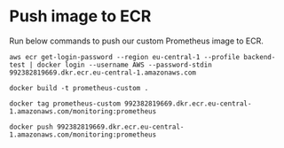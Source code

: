 # Push image to ECR
Run below commands to push our custom Prometheus image to ECR.
```
aws ecr get-login-password --region eu-central-1 --profile backend-test | docker login --username AWS --password-stdin 992382819669.dkr.ecr.eu-central-1.amazonaws.com
```

```
docker build -t prometheus-custom .
```

```
docker tag prometheus-custom 992382819669.dkr.ecr.eu-central-1.amazonaws.com/monitoring:prometheus
```

```
docker push 992382819669.dkr.ecr.eu-central-1.amazonaws.com/monitoring:prometheus
```